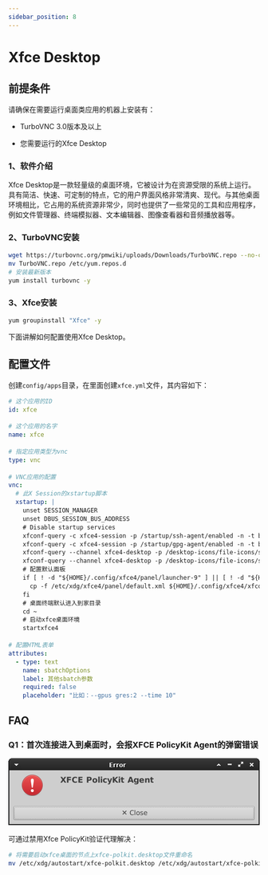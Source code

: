 ```yaml
---
sidebar_position: 8
---
```


# Xfce Desktop

## 前提条件

请确保在需要运行桌面类应用的机器上安装有：

- TurboVNC 3.0版本及以上

- 您需要运行的Xfce Desktop

### 1、软件介绍

Xfce Desktop是一款轻量级的桌面环境，它被设计为在资源受限的系统上运行。具有简洁、快速、可定制的特点，它的用户界面风格非常清爽、现代。与其他桌面环境相比，它占用的系统资源非常少，同时也提供了一些常见的工具和应用程序，例如文件管理器、终端模拟器、文本编辑器、图像查看器和音频播放器等。

### 2、TurboVNC安装

```bash
wget https://turbovnc.org/pmwiki/uploads/Downloads/TurboVNC.repo --no-check-certificate
mv TurboVNC.repo /etc/yum.repos.d
# 安装最新版本
yum install turbovnc -y
```

### 3、Xfce安装

```bash
yum groupinstall "Xfce" -y
```

下面讲解如何配置使用Xfce Desktop。

## 配置文件

创建`config/apps`目录，在里面创建`xfce.yml`文件，其内容如下：

```yaml title="config/apps/xfce.yml"
# 这个应用的ID
id: xfce

# 这个应用的名字
name: xfce

# 指定应用类型为vnc
type: vnc

# VNC应用的配置
vnc:
  # 此X Session的xstartup脚本
  xstartup: |
    unset SESSION_MANAGER
    unset DBUS_SESSION_BUS_ADDRESS
    # Disable startup services 
    xfconf-query -c xfce4-session -p /startup/ssh-agent/enabled -n -t bool -s false
    xfconf-query -c xfce4-session -p /startup/gpg-agent/enabled -n -t bool -s false
    xfconf-query --channel xfce4-desktop -p /desktop-icons/file-icons/show-filesystem -s false --create -t bool
    xfconf-query --channel xfce4-desktop -p /desktop-icons/file-icons/show-removable -s false --create -t bool
    # 配置默认面板
    if [ ! -d "${HOME}/.config/xfce4/panel/launcher-9" ] || [ ! -d "${HOME}/.config/xfce4/panel/launcher-10" ] || [ ! -d "${HOME}/.config/xfce4/panel/launcher-11" ] || [ ! -d "${HOME}/.config/xfce4/panel/launcher-12" ]; then
      cp -f /etc/xdg/xfce4/panel/default.xml ${HOME}/.config/xfce4/xfconf/xfce-perchannel-xml/xfce4-panel.xml
    fi
    # 桌面终端默认进入到家目录
    cd ~
    # 启动xfce桌面环境
    startxfce4
      
# 配置HTML表单   
attributes:
  - type: text
    name: sbatchOptions
    label: 其他sbatch参数
    required: false
    placeholder: "比如：--gpus gres:2 --time 10"
```

## FAQ

### Q1：首次连接进入到桌面时，会报XFCE PolicyKit Agent的弹窗错误

![Xfce认证代理报错图](./images/xfce-policykit-agent.png)

可通过禁用Xfce PolicyKit验证代理解决：

```bash
# 将需要启动xfce桌面的节点上xfce-polkit.desktop文件重命名
mv /etc/xdg/autostart/xfce-polkit.desktop /etc/xdg/autostart/xfce-polkit.desktop.disabled
```
